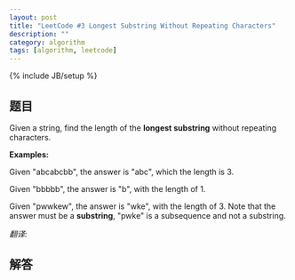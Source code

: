 ```yaml
---
layout: post
title: "LeetCode #3 Longest Substring Without Repeating Characters"
description: ""
category: algorithm
tags: [algorithm, leetcode]
---
```

{% include JB/setup %}

## 题目

Given a string, find the length of the **longest substring** without repeating characters.

**Examples:**

Given "abcabcbb", the answer is "abc", which the length is 3.

Given "bbbbb", the answer is "b", with the length of 1.

Given "pwwkew", the answer is "wke", with the length of 3. Note that the answer must be a **substring**, "pwke" is a subsequence and not a substring.

*翻译:*
  

## 解答
